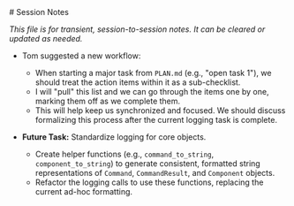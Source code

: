 <notes>
# Session Notes

*This file is for transient, session-to-session notes. It can be cleared or updated as needed.*

- Tom suggested a new workflow:
  - When starting a major task from `PLAN.md` (e.g., "open task 1"), we should treat the action items within it as a sub-checklist.
  - I will "pull" this list and we can go through the items one by one, marking them off as we complete them.
  - This will help keep us synchronized and focused. We should discuss formalizing this process after the current logging task is complete.

- **Future Task:** Standardize logging for core objects.
  - Create helper functions (e.g., `command_to_string`, `component_to_string`) to generate consistent, formatted string representations of `Command`, `CommandResult`, and `Component` objects.
  - Refactor the logging calls to use these functions, replacing the current ad-hoc formatting.
</notes>